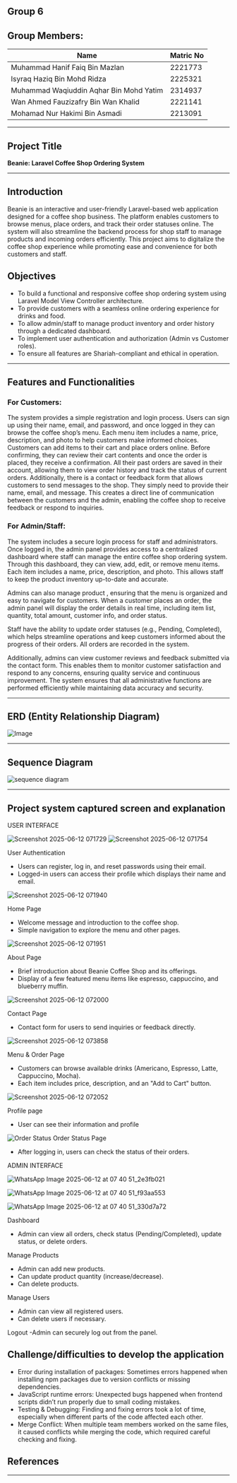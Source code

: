 ## Group 6
## Group Members:

| Name                                        | Matric No      |
|---------------------------------------------|----------------|
| Muhammad Hanif Faiq Bin Mazlan              | 2221773        |
| Isyraq Haziq Bin Mohd Ridza                 | 2225321        |
| Muhammad Waqiuddin Aqhar Bin Mohd Yatim     | 2314937        |
| Wan Ahmed Fauzizafry Bin Wan Khalid         | 2221141        |
| Mohamad Nur Hakimi Bin Asmadi               | 2213091        |

---

## Project Title

**Beanie: Laravel Coffee Shop Ordering System**

---

## Introduction

Beanie is an interactive and user-friendly Laravel-based web application designed for a coffee shop business. The platform enables customers to browse menus, place orders, and track their order statuses online. The system will also streamline the backend process for shop staff to manage products  and incoming orders efficiently. This project aims to digitalize the coffee shop experience while promoting ease and convenience for both customers and staff.

## Objectives

- To build a functional and responsive coffee shop ordering system using Laravel Model View Controller architecture.
- To provide customers with a seamless online ordering experience for drinks and food.
- To allow admin/staff to manage product inventory and order history through a dedicated dashboard.
- To implement user authentication and authorization (Admin vs Customer roles).
- To ensure all features are Shariah-compliant and ethical in operation.

---

## Features and Functionalities

### For Customers:

  The system provides a simple registration and login process. Users can sign up using their name, email, and password, and once logged in they can browse the coffee shop’s menu. Each menu item includes a name, price, description, and photo to help customers make informed choices. Customers can add items to their cart and place orders online. Before confirming, they can review their cart contents and once the order is placed, they receive a confirmation. All their past orders are saved in their account, allowing them to view order history and track the status of current orders. Additionally, there is a contact or feedback form that allows customers to send messages to the shop. They simply need to provide their name, email, and message. This creates a direct line of communication between the customers and the admin, enabling the coffee shop to receive feedback or respond to inquiries.

### For Admin/Staff:

  The system includes a secure login process for staff and administrators. Once logged in, the admin panel provides access to a centralized dashboard where staff can manage the entire coffee shop ordering system. Through this dashboard, they can view, add, edit, or remove menu items. Each item includes a name, price, description, and photo. This allows staff to keep the product inventory up-to-date and accurate.

Admins can also manage product , ensuring that the menu is organized and easy to navigate for customers. When a customer places an order, the admin panel will display the order details in real time, including item list, quantity, total amount, customer info, and order status.

Staff have the ability to update order statuses (e.g., Pending, Completed), which helps streamline operations and keep customers informed about the progress of their orders. All orders are recorded in the system.

Additionally, admins can view customer reviews and feedback submitted via the contact form. This enables them to monitor customer satisfaction and respond to any concerns, ensuring quality service and continuous improvement. The system ensures that all administrative functions are performed efficiently while maintaining data accuracy and security.

---

## ERD (Entity Relationship Diagram)
![Image](https://github.com/user-attachments/assets/1ab7a943-3de9-4a87-aa69-c82c6c04d9c7)

---

## Sequence Diagram
![sequence diagram](https://github.com/user-attachments/assets/dffddb51-2692-4001-93c2-b3132f7ebc20)

---

## Project system captured screen and explanation

USER INTERFACE

![Screenshot 2025-06-12 071729](https://github.com/user-attachments/assets/82ff923b-98c9-4cf6-83ce-30c97e62ee45)
![Screenshot 2025-06-12 071754](https://github.com/user-attachments/assets/54a445bf-55b5-46e1-9375-9fe59b1eb54a)

User Authentication

- Users can register, log in, and reset passwords using their email.
- Logged-in users can access their profile which displays their name and email.
   
 ![Screenshot 2025-06-12 071940](https://github.com/user-attachments/assets/e2bfa9f2-3c75-4b55-856c-f5c4c4756944)
 
 Home Page

- Welcome message and introduction to the coffee shop.
- Simple navigation to explore the menu and other pages.
   
 ![Screenshot 2025-06-12 071951](https://github.com/user-attachments/assets/c8484bae-8043-46af-ae36-f38bd587812a)
 
 About Page

- Brief introduction about Beanie Coffee Shop and its offerings.
- Display of a few featured menu items like espresso, cappuccino, and blueberry muffin.
    
 ![Screenshot 2025-06-12 072000](https://github.com/user-attachments/assets/85163e76-6436-4ac4-a5bb-9736484cd83b)

 Contact Page
 - Contact form for users to send inquiries or feedback directly.
    
 ![Screenshot 2025-06-12 073858](https://github.com/user-attachments/assets/4c989f97-9bc2-422d-af65-872172cdc73f)

 Menu & Order Page

- Customers can browse available drinks (Americano, Espresso, Latte, Cappuccino, Mocha).
- Each item includes price, description, and an "Add to Cart" button.

 ![Screenshot 2025-06-12 072052](https://github.com/user-attachments/assets/c35bf236-eabb-4daf-900f-bdff78110e45)

 Profile page
 - User can see their information and profile
   
 ![Order Status](https://github.com/user-attachments/assets/e6c14a5d-3c91-4807-af5a-130f71185897)
 Order Status Page
- After logging in, users can check the status of their orders.



ADMIN INTERFACE

![WhatsApp Image 2025-06-12 at 07 40 51_2e3fb021](https://github.com/user-attachments/assets/81aabd09-8d70-4093-a470-6a9deec1d786)

![WhatsApp Image 2025-06-12 at 07 40 51_f93aa553](https://github.com/user-attachments/assets/769533f3-e04e-4e25-a3f7-5e35d1ecdb19)

![WhatsApp Image 2025-06-12 at 07 40 51_330d7a72](https://github.com/user-attachments/assets/88cc095d-fdcd-4d53-9a9f-ed5da96f2b66)

Dashboard
- Admin can view all orders, check status (Pending/Completed), update status, or delete orders.

Manage Products
- Admin can add new products.
- Can update product quantity (increase/decrease).
- Can delete products.

Manage Users
- Admin can view all registered users.
- Can delete users if necessary.

Logout
-Admin can securely log out from the panel.

## Challenge/difficulties to develop the application

- Error during installation of packages: Sometimes errors happened when installing npm packages due to version conflicts or missing dependencies.
- JavaScript runtime errors: Unexpected bugs happened when frontend scripts didn’t run properly due to small coding mistakes.
- Testing & Debugging: Finding and fixing errors took a lot of time, especially when different parts of the code affected each other.
- Merge Conflict: When multiple team members worked on the same files, it caused conflicts while merging the code, which required careful checking and fixing.



## References


---
